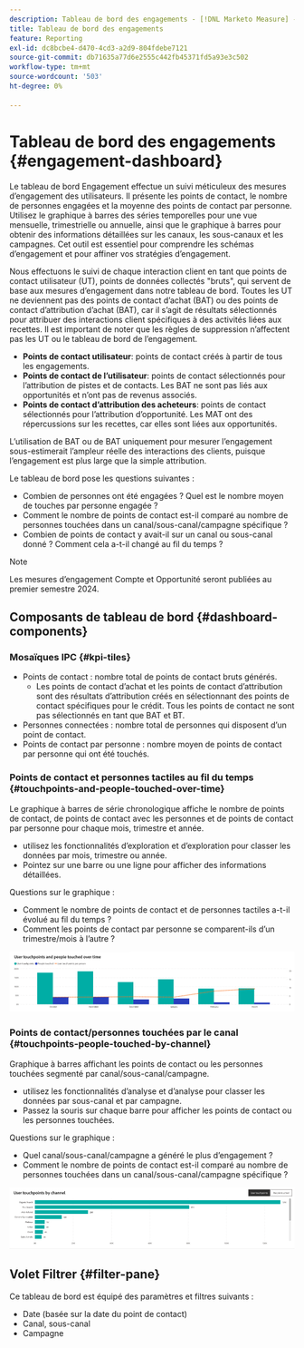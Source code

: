 ```yaml
---
description: Tableau de bord des engagements - [!DNL Marketo Measure] - Produit
title: Tableau de bord des engagements
feature: Reporting
exl-id: dc8bcbe4-d470-4cd3-a2d9-804fdebe7121
source-git-commit: db71635a77d6e2555c442fb45371fd5a93e3c502
workflow-type: tm+mt
source-wordcount: '503'
ht-degree: 0%

---
```


# Tableau de bord des engagements {#engagement-dashboard}

Le tableau de bord Engagement effectue un suivi méticuleux des mesures d’engagement des utilisateurs. Il présente les points de contact, le nombre de personnes engagées et la moyenne des points de contact par personne. Utilisez le graphique à barres des séries temporelles pour une vue mensuelle, trimestrielle ou annuelle, ainsi que le graphique à barres pour obtenir des informations détaillées sur les canaux, les sous-canaux et les campagnes. Cet outil est essentiel pour comprendre les schémas d’engagement et pour affiner vos stratégies d’engagement.

Nous effectuons le suivi de chaque interaction client en tant que points de contact utilisateur (UT), points de données collectés &quot;bruts&quot;, qui servent de base aux mesures d’engagement dans notre tableau de bord. Toutes les UT ne deviennent pas des points de contact d’achat (BAT) ou des points de contact d’attribution d’achat (BAT), car il s’agit de résultats sélectionnés pour attribuer des interactions client spécifiques à des activités liées aux recettes. Il est important de noter que les règles de suppression n’affectent pas les UT ou le tableau de bord de l’engagement.

* **Points de contact utilisateur**: points de contact créés à partir de tous les engagements.
* **Points de contact de l’utilisateur**: points de contact sélectionnés pour l’attribution de pistes et de contacts. Les BAT ne sont pas liés aux opportunités et n’ont pas de revenus associés.
* **Points de contact d’attribution des acheteurs**: points de contact sélectionnés pour l’attribution d’opportunité. Les MAT ont des répercussions sur les recettes, car elles sont liées aux opportunités.

L’utilisation de BAT ou de BAT uniquement pour mesurer l’engagement sous-estimerait l’ampleur réelle des interactions des clients, puisque l’engagement est plus large que la simple attribution.

Le tableau de bord pose les questions suivantes :

* Combien de personnes ont été engagées ? Quel est le nombre moyen de touches par personne engagée ?
* Comment le nombre de points de contact est-il comparé au nombre de personnes touchées dans un canal/sous-canal/campagne spécifique ?
* Combien de points de contact y avait-il sur un canal ou sous-canal donné ? Comment cela a-t-il changé au fil du temps ?

>[!NOTE]
>
>Les mesures d’engagement Compte et Opportunité seront publiées au premier semestre 2024.

## Composants de tableau de bord {#dashboard-components}

### Mosaïques IPC {#kpi-tiles}

* Points de contact : nombre total de points de contact bruts générés.
   * Les points de contact d’achat et les points de contact d’attribution sont des résultats d’attribution créés en sélectionnant des points de contact spécifiques pour le crédit. Tous les points de contact ne sont pas sélectionnés en tant que BAT et BT.
* Personnes connectées : nombre total de personnes qui disposent d’un point de contact.
* Points de contact par personne : nombre moyen de points de contact par personne qui ont été touchés.

### Points de contact et personnes tactiles au fil du temps {#touchpoints-and-people-touched-over-time}

Le graphique à barres de série chronologique affiche le nombre de points de contact, de points de contact avec les personnes et de points de contact par personne pour chaque mois, trimestre et année.

* utilisez les fonctionnalités d’exploration et d’exploration pour classer les données par mois, trimestre ou année.
* Pointez sur une barre ou une ligne pour afficher des informations détaillées.

Questions sur le graphique :

* Comment le nombre de points de contact et de personnes tactiles a-t-il évolué au fil du temps ?
* Comment les points de contact par personne se comparent-ils d’un trimestre/mois à l’autre ?

![](assets/engagement-dashboard-1.png)

### Points de contact/personnes touchées par le canal {#touchpoints-people-touched-by-channel}

Graphique à barres affichant les points de contact ou les personnes touchées segmenté par canal/sous-canal/campagne.

* utilisez les fonctionnalités d’analyse et d’analyse pour classer les données par sous-canal et par campagne.
* Passez la souris sur chaque barre pour afficher les points de contact ou les personnes touchées.

Questions sur le graphique :

* Quel canal/sous-canal/campagne a généré le plus d’engagement ?
* Comment le nombre de points de contact est-il comparé au nombre de personnes touchées dans un canal/sous-canal/campagne spécifique ?

![](assets/engagement-dashboard-2.png)

## Volet Filtrer {#filter-pane}

Ce tableau de bord est équipé des paramètres et filtres suivants :

* Date (basée sur la date du point de contact)
* Canal, sous-canal
* Campagne
